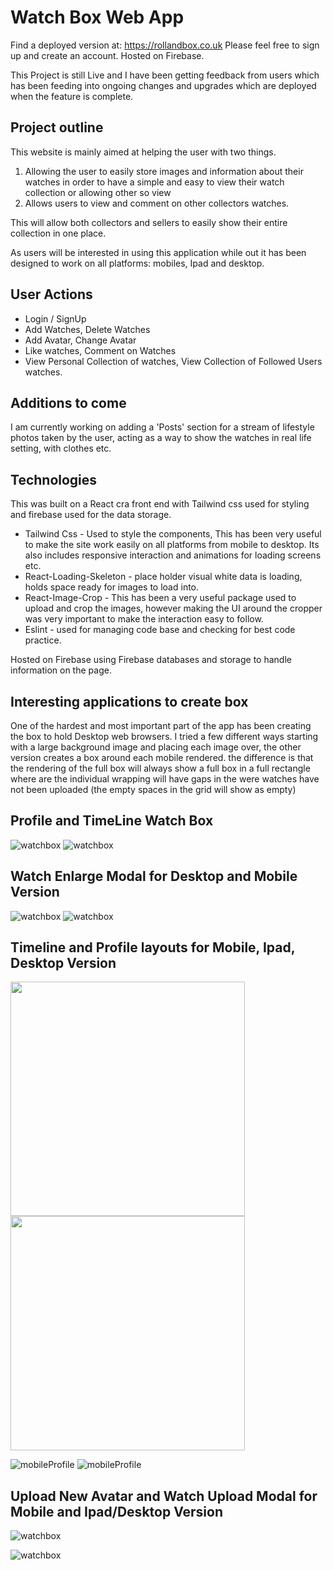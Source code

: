 # Watch Box Web App 
Find a deployed version at: https://rollandbox.co.uk
Please feel free to sign up and create an account.
Hosted on Firebase.

This Project is still Live and I have been getting feedback from users which has been feeding into ongoing changes and upgrades which are deployed when the feature is complete.

## Project outline
This website is mainly aimed at helping the user with two things.
1. Allowing the user to easily store images and information about their watches in order to have a simple and easy to view their watch collection or allowing other so view
2. Allows users to view and comment on other collectors watches. 

This will allow both collectors and sellers to easily show their entire collection in one place.

As users will be interested in using this application while out it has been designed to work on all platforms: mobiles, Ipad and desktop.

## User Actions
- Login / SignUp 
- Add Watches, Delete Watches
- Add Avatar, Change Avatar
- Like watches, Comment on Watches
- View Personal Collection of watches, View Collection of Followed Users watches.

## Additions to come
I am currently working on adding a 'Posts' section for a stream of lifestyle photos taken by the user, acting as a way to show the watches in real life setting, with clothes etc.


## Technologies
This was built on a React cra front end with Tailwind css used for styling and firebase used for the data storage.

- Tailwind Css - Used to style the components, This has been very useful to make the site work easily on all platforms from mobile to desktop. Its also includes responsive interaction and animations for loading screens etc. 
- React-Loading-Skeleton - place holder visual white data is loading, holds space ready for images to load into.
- React-Image-Crop - This has been a very useful package used to upload and crop the images, however making the UI around the cropper was very important to make the interaction easy to follow.
- Eslint - used for managing code base and checking for best code practice.

Hosted on Firebase using Firebase databases and storage to handle information on the page.

## Interesting applications to create box
One of the hardest and most important part of the app has been creating the box to hold Desktop web browsers.
I tried a few different ways starting with a large background image and placing each image over, the other version creates a box around each mobile rendered. the difference is that the rendering of the full box will always show a full box in a full rectangle where are the individual wrapping will have gaps in the were watches have not been uploaded (the empty spaces in the grid will show as empty)

## Profile and TimeLine Watch Box
![watchbox](src/images/readme/Profile.png)
![watchbox](src/images/readme/Timeline2.png)


## Watch Enlarge Modal for Desktop and Mobile Version
![watchbox](src/images/readme/profileCard.png)
![watchbox](src/images/readme/TimeCard.png)

## Timeline and Profile layouts for Mobile, Ipad, Desktop Version
<!-- ![watchbox](src/images/readme/Avatar_upload.png) -->
<img src="src/images/readme/MobileProfile.png" width="375" />   <img src="src/images/readme/mobileTimeline.png" width="375" />
<!-- ![watchbox](src/images/readme/MobileProfile.png) ![watchbox](src/images/readme/mobileTimeline.png) -->
![mobileProfile](src/images/readme/Mobile_profile_timeline.png)
![mobileProfile](src/images/readme/Ipad_layout.png)
<!-- ![mobileProfile](src/images/readme/Timeline.png)
![mobileProfile](src/images/readme/timeline_with_followers.png) -->

## Upload New Avatar and Watch Upload Modal for Mobile and Ipad/Desktop Version
![watchbox](src/images/readme/New_watch_upload.png)
<!-- ![watchbox](src/images/readme/Avatar_upload.png) -->
![watchbox](src/images/readme/Mobile_watch_upload.png)




<!-- ![watchbox](src/images/readme/Show_watch_profile.png)
![watchbox](src/images/readme/Timeline_Show_watch.png)
 -->


<!-- ## Upload Avatar Modal
![watchbox](src/images/readme/first_background.png)

![watchbox](src/images/readme/first_background.png)
![watchbox2](src/images/readme/first_background_2.png)


## Empty Profile and Group Collections without Followers
![mobileProfile](src/images/readme/Timeline_empty.png)
![mobileProfile](src/images/readme/Profile_empty.png) -->

<!-- This had its limitations though it me be something that the user can chose between.
- This style will have empty spaces even if the watch is not there. 
- Works well when there is not information.
The second style uses a single a single box .png as shown below which is used as a background image that is repeated around each image which means the box will only be visiable around existant watches. This means the box is infinate and will grow with the collection. It does also mean that there will be spaces that are not showing the box leading to a non complete box visual as shown below.
![watchoutline](src/images/readme/single_box.png)
![watchoutline](src/images/readme/profile_box.png)
![watchoutline](src/images/readme/timeline_box.png) -->
